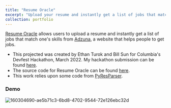 ```yaml
---
title: "Resume Oracle"
excerpt: "Upload your resume and instantly get a list of jobs that match your skills <br/><img src='/images/resume_oracle_homepage_screenshot.png'>"
collection: portfolio
---
```


[Resume Oracle](https://resume-oracle.netlify.app/) allows users to upload a resume and instantly get a list of jobs that match one's skills from [Adzuna](https://www.adzuna.com/), a website that helps people to get jobs. 

* This projected was created by Ethan Turok and Bill Sun for Columbia's Devfest Hackathon, March 2022. My hackathon submission can be found [here](https://devpost.com/software/resume-oracle?ref_content=user-portfolio&ref_feature=in_progress).
* The source code for Resume Oracle can be found [here](https://github.com/billsun9/ResumeOracle).
* This work relies upon some code from [PyResParser](https://github.com/OmkarPathak/pyresparser).

### Demo

![160304690-ae5b71c3-6bd8-4702-9544-72e126ebc32d](https://user-images.githubusercontent.com/69025426/160426608-47345d53-d901-4a84-95f5-6fa3bc186b75.gif)
